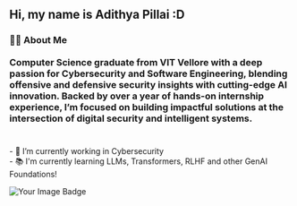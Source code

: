 <h2 align="left">Hi, my name is Adithya Pillai :D </h2>


###  
 
<h3 align="left">👩‍💻  About Me <br> <br> Computer Science graduate from VIT Vellore with a deep passion for Cybersecurity and Software Engineering, blending offensive and defensive security insights with cutting-edge AI innovation. Backed by over a year of hands-on internship experience, I’m focused on building impactful solutions at the intersection of digital security and intelligent systems. </h3>

### 

<p align="left"><br>- 🔭 I’m currently working in Cybersecurity <br>- 📚 I'm currently learning LLMs, Transformers, RLHF and other GenAI Foundations! </p>

<img src="https://tryhackme-badges.s3.amazonaws.com/adithya16pillai.png" alt="Your Image Badge" />

###


###

